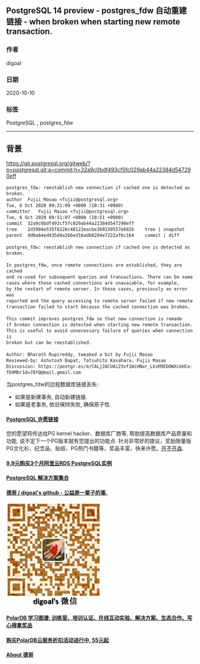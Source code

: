 ## PostgreSQL 14 preview - postgres_fdw 自动重建链接 - when broken when starting new remote transaction.    
            
### 作者            
digoal            
            
### 日期            
2020-10-10            
            
### 标签            
PostgreSQL , postgres_fdw                 
            
----            
            
## 背景      
https://git.postgresql.org/gitweb/?p=postgresql.git;a=commit;h=32a9c0bdf493cf5fc029ab44a22384d547290eff    
    
```    
postgres_fdw: reestablish new connection if cached one is detected as broken.    
author	Fujii Masao <fujii@postgresql.org>	    
Tue, 6 Oct 2020 09:31:09 +0800 (10:31 +0900)    
committer	Fujii Masao <fujii@postgresql.org>	    
Tue, 6 Oct 2020 09:51:07 +0800 (10:51 +0900)    
commit	32a9c0bdf493cf5fc029ab44a22384d547290eff    
tree	2d3984e535f8226c48122eacbe369150557e682b	tree | snapshot    
parent	dd0a64ed435d4a266ed16adb8204e7222af6c164	commit | diff    
    
postgres_fdw: reestablish new connection if cached one is detected as broken.    
    
In postgres_fdw, once remote connections are established, they are cached    
and re-used for subsequent queries and transactions. There can be some    
cases where those cached connections are unavaiable, for example,    
by the restart of remote server. In these cases, previously an error was    
reported and the query accessing to remote server failed if new remote    
transaction failed to start because the cached connection was broken.    
    
This commit improves postgres_fdw so that new connection is remade    
if broken connection is detected when starting new remote transaction.    
This is useful to avoid unnecessary failure of queries when connection is    
broken but can be reestablished.    
    
Author: Bharath Rupireddy, tweaked a bit by Fujii Masao    
Reviewed-by: Ashutosh Bapat, Tatsuhito Kasahara, Fujii Masao    
Discussion: https://postgr.es/m/CALj2ACUAi23vf1WiHNar_LksM9EDOWXcbHCo-fD4Mbr1d=78YQ@mail.gmail.com    
```    
    
当postgres_fdw的远程数据库链接丢失:      
- 如果是新建事务, 自动新建链接.    
- 如果是老事务, 依旧保持失败, 确保原子性.    
    
    
    
  
#### [PostgreSQL 许愿链接](https://github.com/digoal/blog/issues/76 "269ac3d1c492e938c0191101c7238216")
您的愿望将传达给PG kernel hacker、数据库厂商等, 帮助提高数据库产品质量和功能, 说不定下一个PG版本就有您提出的功能点. 针对非常好的提议，奖励限量版PG文化衫、纪念品、贴纸、PG热门书籍等，奖品丰富，快来许愿。[开不开森](https://github.com/digoal/blog/issues/76 "269ac3d1c492e938c0191101c7238216").  
  
  
#### [9.9元购买3个月阿里云RDS PostgreSQL实例](https://www.aliyun.com/database/postgresqlactivity "57258f76c37864c6e6d23383d05714ea")
  
  
#### [PostgreSQL 解决方案集合](https://yq.aliyun.com/topic/118 "40cff096e9ed7122c512b35d8561d9c8")
  
  
#### [德哥 / digoal's github - 公益是一辈子的事.](https://github.com/digoal/blog/blob/master/README.md "22709685feb7cab07d30f30387f0a9ae")
  
  
![digoal's wechat](../pic/digoal_weixin.jpg "f7ad92eeba24523fd47a6e1a0e691b59")
  
  
#### [PolarDB 学习图谱: 训练营、培训认证、在线互动实验、解决方案、生态合作、写心得拿奖品](https://www.aliyun.com/database/openpolardb/activity "8642f60e04ed0c814bf9cb9677976bd4")
  
  
#### [购买PolarDB云服务折扣活动进行中, 55元起](https://www.aliyun.com/activity/new/polardb-yunparter?userCode=bsb3t4al "e0495c413bedacabb75ff1e880be465a")
  
  
#### [About 德哥](https://github.com/digoal/blog/blob/master/me/readme.md "a37735981e7704886ffd590565582dd0")
  
